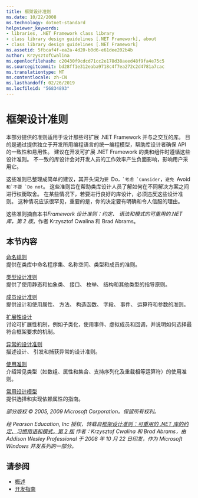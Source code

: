 ```yaml
---
title: 框架设计准则
ms.date: 10/22/2008
ms.technology: dotnet-standard
helpviewer_keywords:
- libraries, .NET Framework class library
- class library design guidelines [.NET Framework], about
- class library design guidelines [.NET Framework]
ms.assetid: 5fbcaf4f-ea2a-4d20-b0d6-e61dee202b4b
author: KrzysztofCwalina
ms.openlocfilehash: c20430f9cdcd71cc2e178d38aeed48f9fa4e75c5
ms.sourcegitcommit: bd28ff1e312eaba9718c4f7ea272c2d4781a7cac
ms.translationtype: MT
ms.contentlocale: zh-CN
ms.lasthandoff: 02/26/2019
ms.locfileid: "56834893"
---
```

# <a name="framework-design-guidelines"></a>框架设计准则
本部分提供的准则适用于设计那些可扩展 .NET Framework 并与之交互的库。 目的是通过提供独立于开发所用编程语言的统一编程模型，帮助库设计者确保 API 的一致性和易用性。 建议在开发可扩展 .NET Framework 的类和组件时遵循这些设计准则。 不一致的库设计会对开发人员的工作效率产生负面影响，影响用户采用它。  
  
 这些准则已整理成简单的建议，其开头词为`要 `Do``，`考虑 `Consider``，`避免 `Avoid``和`不要 `Do not``。 这些准则旨在帮助类库设计人员了解如何在不同解决方案之间进行权衡取舍。 在某些情况下，若要进行良好的库设计，必须违反这些设计准则。 这种情况应该很罕见，重要的是，你的决定要有明确和令人信服的理由。  
  
 这些准则摘自本书*Framework 设计准则：约定、 语法和模式的可重用的.NET 库，第 2 版*，作者 Krzysztof Cwalina 和 Brad Abrams。  
  
## <a name="in-this-section"></a>本节内容  
 [命名规则](../../../docs/standard/design-guidelines/naming-guidelines.md)  
 提供在类库中命名程序集、名称空间、类型和成员的准则。  
  
 [类型设计准则](../../../docs/standard/design-guidelines/type.md)  
 提供了使用静态和抽象类、 接口、 枚举、 结构和其他类型的指导原则。  
  
 [成员设计准则](../../../docs/standard/design-guidelines/member.md)  
 提供设计和使用属性、 方法、 构造函数、 字段、 事件、 运算符和参数的准则。  
  
 [扩展性设计](../../../docs/standard/design-guidelines/designing-for-extensibility.md)  
 讨论可扩展性机制，例如子类化，使用事件、虚拟成员和回调，并说明如何选择最符合框架要求的机制。  
  
 [异常的设计准则](../../../docs/standard/design-guidelines/exceptions.md)  
 描述设计、 引发和捕获异常的设计准则。  
  
 [使用准则](../../../docs/standard/design-guidelines/usage-guidelines.md)  
 介绍常见类型（如数组、属性和集合、支持序列化及重载相等运算符）的使用准则。  
  
 [常用设计模型](../../../docs/standard/design-guidelines/common-design-patterns.md)  
 提供选择和实现依赖属性的指南。  
  
 *部分版权 © 2005, 2009 Microsoft Corporation。保留所有权利。*  
  
 *经 Pearson Education, Inc 授权，转载自[框架设计准则：可重用的 .NET 库的约定、习惯用语和模式，第 2 版](https://www.informit.com/store/framework-design-guidelines-conventions-idioms-and-9780321545619) 作者：Krzysztof Cwalina 和 Brad Abrams，由 Addison Wesley Professional 于 2008 年 10 月 22 日印发，作为 Microsoft Windows 开发系列的一部分。*  
  
## <a name="see-also"></a>请参阅

- [概述](../../../docs/framework/get-started/overview.md)
- [开发指南](../../../docs/framework/development-guide.md)
